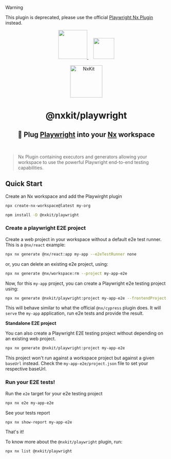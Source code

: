 
> [!WARNING]  
> This plugin is deprecated, please use the official [Playwright Nx Plugin](https://nx.dev/nx-api/playwright) instead.

<p align="center">
    <a href="https://nx.dev">
        <img src="https://raw.githubusercontent.com/nrwl/nx/master/images/nx-logo.png" width="90">
    </a>
    <a href="https://github.com/nxkit/nxkit/tree/main/packages/style-dictionary" style="margin-left: 1rem;">
        <img src="https://playwright.dev/img/playwright-logo.svg" width="65">
    </a>
    <br><br>
    <a href="https://github.com/nxkit">
        <img alt="NxKit" src="https://github.com/nxkit.png" width="100" />
    </a>
</p>
<h1 align="center">
  @nxkit/playwright
</h1>

<h2 align="center">
    🔌 Plug <a href="https://playwright.dev">Playwright</a> into your <a href="https://nx.dev">Nx</a> workspace
</h2>

<br>

> Nx Plugin containing executors and generators allowing your workspace to use the powerful Playwright end-to-end testing capabilities.

## Quick Start

Create an Nx workspace and add the Playwirght plugin

```bash
npx create-nx-workspace@latest my-org
```

```bash
npm install -D @nxkit/playwright
```

### Create a playwright E2E project

Create a web project in your workspace without a default e2e test runner. This is a `@nx/react` example:

```bash
npx nx generate @nx/react:app my-app --e2eTestRunner none
```

or, you can delete an existing e2e project, using:

```bash
npx nx generate @nx/workspace:rm --project my-app-e2e
```

Now, for this `my-app` project, you can create a Playwright e2e testing project using:

```bash
npx nx generate @nxkit/playwright:project my-app-e2e --frontendProject my-app
```

This will behave similar to what the official `@nx/cypress` plugin does. It will `serve` the `my-app` application, run e2e tests and provide the result.

**Standalone E2E project**

You can also create a Playwright E2E testing project without depending on an existing web project.

```bash
npx nx generate @nxkit/playwright:project my-app-e2e
```

This project won't run against a workspace project but against a given `baseUrl` instead. Check the `my-app-e2e/project.json` file to set your respective baseUrl.

### Run your E2E tests!

Run the `e2e` target for your e2e testing project

```bash
npx nx e2e my-app-e2e
```

See your tests report

```bash
npx nx show-report my-app-e2e
```

That's it!

To know more about the `@nxkit/playwright` plugin, run:

```bash
npx nx list @nxkit/playwright
```
